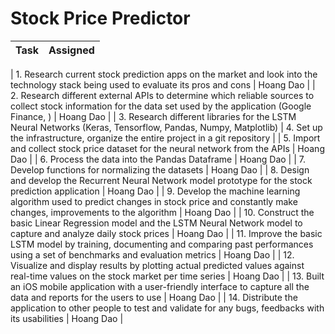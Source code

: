 # Stock Price Predictor
| Task | Assigned |
|---|---|

| 1. Research current stock prediction apps on the market and look into the technology stack being used to evaluate its pros and cons | Hoang Dao |
| 2. Research different external APIs to determine which reliable sources to collect stock information for the data set used by the application (Google Finance, ) | Hoang Dao |
| 3. Research different libraries for the LSTM Neural Networks (Keras, Tensorflow, Pandas, Numpy, Matplotlib)
| 4. Set up the infrastructure, organize the entire project in a git repository |
| 5. Import and collect stock price dataset for the neural network from the APIs | Hoang Dao |
| 6. Process the data into the Pandas Dataframe | Hoang Dao |
| 7. Develop functions for normalizing the datasets | Hoang Dao |
| 8. Design and develop the Recurrent Neural Network model prototype for the stock prediction application | Hoang Dao |
| 9. Develop the machine learning algorithm used to predict changes in stock price and constantly make changes, improvements to the algorithm | Hoang Dao |
| 10. Construct the basic Linear Regression model and the LSTM Neural Network model to capture and analyze daily stock prices | Hoang Dao |
| 11. Improve the basic LSTM model by training, documenting and comparing past performances using a set of benchmarks and evaluation metrics | Hoang Dao |
| 12. Visualize and display results by plotting actual predicted values against real-time values on the stock market per time series | Hoang Dao |
| 13. Built an iOS mobile application with a user-friendly interface to capture all the data and reports for the users to use | Hoang Dao |
| 14. Distribute the application to other people to test and validate for any bugs, feedbacks with its usabilities | Hoang Dao |
